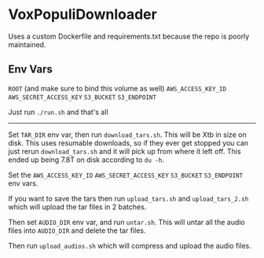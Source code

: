 # VoxPopuliDownloader

Uses a custom Dockerfile and requirements.txt because the repo is poorly maintained.

## Env Vars

`ROOT` (and make sure to bind this volume as well)
`AWS_ACCESS_KEY_ID`
`AWS_SECRET_ACCESS_KEY`
`S3_BUCKET`
`S3_ENDPOINT`

Just run `./run.sh` and that's all


---

Set `TAR_DIR` env var, then run `download_tars.sh`. This will be Xtb in size on disk. This uses resumable downloads, 
so if they ever get stopped you can just rerun `download_tars.sh` and it will pick up from where it left off. This 
ended up being 7.8T on disk according to `du -h`.

Set the `AWS_ACCESS_KEY_ID` `AWS_SECRET_ACCESS_KEY` `S3_BUCKET` 
`S3_ENDPOINT` env vars.

If you want to save the tars then run `upload_tars.sh` and `upload_tars_2.sh` which will upload the tar 
files in 2 batches.

Then set `AUDIO_DIR` env var, and run `untar.sh`. This will untar all the audio files into `AUDIO_DIR` and delete 
the tar files.

Then run `upload_audios.sh` which will compress and upload the audio files.